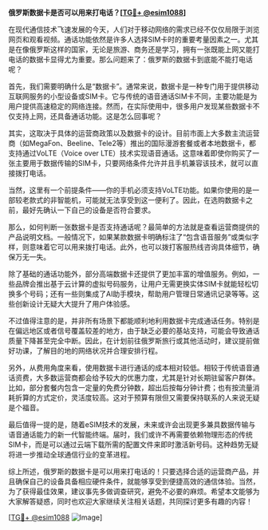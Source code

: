 **俄罗斯数据卡是否可以用来打电话？[[TG💪+ @esim1088](https://t.me/s/esim1088)]**

在现代通信技术飞速发展的今天，人们对于移动网络的需求已经不仅仅局限于浏览网页和观看视频。通话功能依然是许多人选择SIM卡时的重要考量因素之一。尤其是在像俄罗斯这样的国家，无论是旅游、商务还是学习，拥有一张既能上网又能打电话的数据卡显得尤为重要。那么问题来了：俄罗斯的数据卡到底能不能打电话呢？

首先，我们需要明确什么是“数据卡”。通常来说，数据卡是一种专门用于提供移动互联网服务的小型设备或SIM卡。它与传统的语音通话SIM卡不同，主要功能是为用户提供高速稳定的网络连接。然而，在实际使用中，很多用户发现某些数据卡不仅支持上网，还具备通话功能。这是怎么回事呢？

其实，这取决于具体的运营商政策以及数据卡的设计。目前市面上大多数主流运营商（如MegaFon、Beeline、Tele2等）推出的国际漫游套餐或者本地数据卡，都支持通过VoLTE（Voice over LTE）技术实现语音通话。这意味着即使你购买了一张主要用于数据传输的SIM卡，只要网络条件允许并且手机兼容该技术，就可以直接拨打电话。

当然，这里有一个前提条件——你的手机必须支持VoLTE功能。如果你使用的是一部较老款式的非智能机，可能就无法享受到这一便利了。因此，在选购数据卡之前，最好先确认一下自己的设备是否符合要求。

那么，如何判断一张数据卡是否支持通话呢？最简单的方法就是查看运营商提供的产品说明文档。一般情况下，如果某款数据卡明确标注了“包含语音服务”或类似字样，则意味着它可以用来拨打电话。此外，也可以拨打客服热线咨询具体细节，确保万无一失。

除了基础的通话功能外，部分高端数据卡还提供了更加丰富的增值服务。例如，一些品牌会推出基于云计算的虚拟号码服务，让用户无需更换实体SIM卡就能轻松切换多个号码；还有一些则集成了AI助手模块，帮助用户管理日常通讯记录等等。这些创新设计无疑大大提升了用户体验感。

不过值得注意的是，并非所有场景下都能顺利地利用数据卡完成通话任务。特别是在偏远地区或者信号覆盖较差的地方，由于缺乏必要的基站支持，可能会导致通话质量下降甚至完全中断。因此，在计划前往俄罗斯旅行或其他活动时，建议提前做好功课，了解目的地的网络状况并合理安排行程。

另外，从费用角度来看，使用数据卡进行通话的成本相对较低。相较于传统语音通话资费，大多数运营商都会给予较大的优惠力度，尤其是针对长期驻留客户群体。比如，部分套餐内包含一定量的免费分钟数，超出后按每分钟计费；也有按流量消耗折算的方式定价，灵活度较高。这对于预算有限但又需要保持联系的人来说无疑是个福音。

最后值得一提的是，随着eSIM技术的发展，未来或许会出现更多兼具数据传输与语音通话能力的新一代智能终端。届时，我们或许不再需要依赖物理形态的传统SIM卡，而是可以通过云端下载所需的配置文件来即时激活新号码。这种趋势无疑将进一步推动全球通信行业的变革进程。

综上所述，俄罗斯的数据卡是可以用来打电话的！只要选择合适的运营商产品，并且确保自己的设备具备相应硬件条件，就能够享受到便捷高效的通信体验。当然，为了获得最佳效果，建议事先多做调查研究，避免不必要的麻烦。希望本文能够为大家解答疑惑，同时也欢迎大家继续关注相关话题，共同探讨更多有趣的内容！

[[TG💪+ @esim1088](https://t.me/s/esim1088) ![Image](https://i.postimg.cc/4NQfJmqS/Snipaste-2025-05-13-00-14-12.png)]